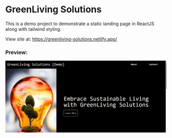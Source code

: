 # GreenLiving Solutions

This is a demo project to demonstrate a static landing page in ReactJS along with tailwind styling.

View site at: https://greenliving-solutions.netlify.app/

### Preview:
![App preview](./preview.gif)
